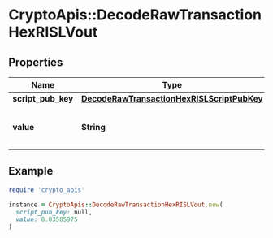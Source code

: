# CryptoApis::DecodeRawTransactionHexRISLVout

## Properties

| Name | Type | Description | Notes |
| ---- | ---- | ----------- | ----- |
| **script_pub_key** | [**DecodeRawTransactionHexRISLScriptPubKey**](DecodeRawTransactionHexRISLScriptPubKey.md) |  |  |
| **value** | **String** | Represents the sent/received amount. | [optional] |

## Example

```ruby
require 'crypto_apis'

instance = CryptoApis::DecodeRawTransactionHexRISLVout.new(
  script_pub_key: null,
  value: 0.03505975
)
```

